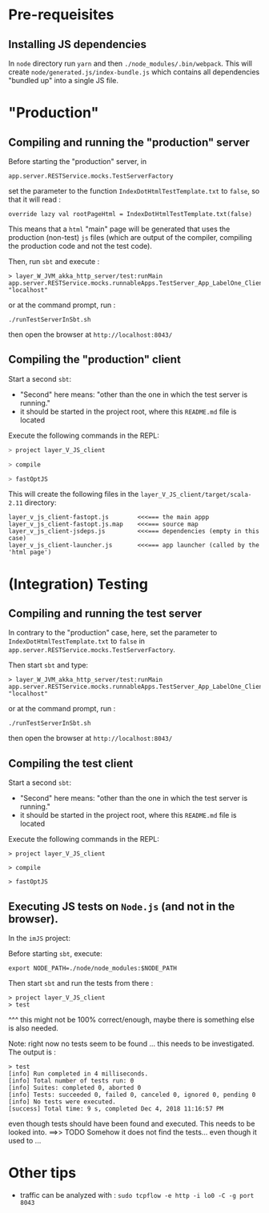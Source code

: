 
# Pre-requeisites

## Installing JS dependencies

In `node` directory run `yarn`
and then `./node_modules/.bin/webpack`. This will create
`node/generated.js/index-bundle.js` which contains all dependencies "bundled up"
into a single JS file.

# "Production"

## Compiling and running the "production" server

Before starting the "production" server, in

```
app.server.RESTService.mocks.TestServerFactory
```

 set the parameter to the function
   `IndexDotHtmlTestTemplate.txt` to  `false`, so that it will read :


```
override lazy val rootPageHtml = IndexDotHtmlTestTemplate.txt(false)
```


This means that a `html` "main" page will be generated that uses the production (non-test)
`js` files (which are output of the compiler, compiling the production code and not
the test code).

Then, run `sbt` and execute :

```
> layer_W_JVM_akka_http_server/test:runMain app.server.RESTService.mocks.runnableApps.TestServer_App_LabelOne_ClientTesting "localhost"
```

or at the command prompt, run :
```
./runTestServerInSbt.sh
```

then open the browser at `http://localhost:8043/`

## Compiling the "production" client

Start a second `sbt`:
  - "Second" here means: "other than the one in which the test server is running."
  -  it should be started in the project root, where this `README.md` file is located

  Execute the following commands in the REPL:

```bash
> project layer_V_JS_client

> compile

> fastOptJS
```

This will create the following files in the `layer_V_JS_client/target/scala-2.11` directory:

```
layer_v_js_client-fastopt.js        <<<=== the main appp
layer_v_js_client-fastopt.js.map    <<<=== source map
layer_v_js_client-jsdeps.js         <<<=== dependencies (empty in this case)
layer_v_js_client-launcher.js       <<<=== app launcher (called by the 'html page')
```

# (Integration) Testing

## Compiling and running the test server

In contrary to the "production" case, here, set the parameter to `IndexDotHtmlTestTemplate.txt` to `false`
in `app.server.RESTService.mocks.TestServerFactory`.

Then start `sbt` and type:

```
> layer_W_JVM_akka_http_server/test:runMain app.server.RESTService.mocks.runnableApps.TestServer_App_LabelOne_ClientTesting "localhost"
```

or at the command prompt, run :
```
./runTestServerInSbt.sh
```

then open the browser at `http://localhost:8043/`

## Compiling the test client

Start a second `sbt`:
  - "Second" here means: "other than the one in which the test server is running."
  -  it should be started in the project root, where this `README.md` file is located

  Execute the following commands in the REPL:

```
> project layer_V_JS_client

> compile

> fastOptJS
```


## Executing JS tests on `Node.js` (and not in the browser).

In the `imJS` project:

Before starting `sbt`, execute:

`export NODE_PATH=./node/node_modules:$NODE_PATH`

Then start `sbt` and run the tests from there :

```
> project layer_V_JS_client
> test
```

^^^ this might not be 100% correct/enough, maybe there is something else is also needed.

Note: right now no tests seem to be found ... this needs to be investigated.
The output is :

```
> test
[info] Run completed in 4 milliseconds.
[info] Total number of tests run: 0
[info] Suites: completed 0, aborted 0
[info] Tests: succeeded 0, failed 0, canceled 0, ignored 0, pending 0
[info] No tests were executed.
[success] Total time: 9 s, completed Dec 4, 2018 11:16:57 PM
```
even though tests should have been found and executed. This needs to be looked into. ==>> TODO
Somehow it does not find the tests... even though it used to ...


# Other tips

- traffic can be analyzed with :  `sudo tcpflow -e http -i lo0 -C -g port 8043`
